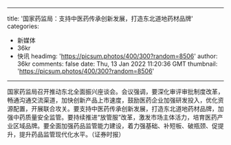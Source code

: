 
---
title: '国家药监局：支持中医药传承创新发展，打造东北道地药材品牌'
categories: 
 - 新媒体
 - 36kr
 - 快讯
headimg: 'https://picsum.photos/400/300?random=8506'
author: 36kr
comments: false
date: Thu, 13 Jan 2022 11:20:36 GMT
thumbnail: 'https://picsum.photos/400/300?random=8506'
---

<div>   
国家药监局召开推动东北全面振兴座谈会。会议强调，要深化审评审批制度改革，畅通沟通交流渠道，加快创新产品上市速度，鼓励医药企业加强研发投入，优化资源配置，开展联合攻关。要支持中医药传承创新发展，打造东北道地药材品牌，加强中药质量安全监管。要持续推进“放管服”改革，激发市场主体活力，培育医药产业区域品牌。要全面加强药品监管能力建设，着力强基础、补短板、破瓶颈、促提升，提升药品监管现代化水平。（证券时报）  
</div>
            